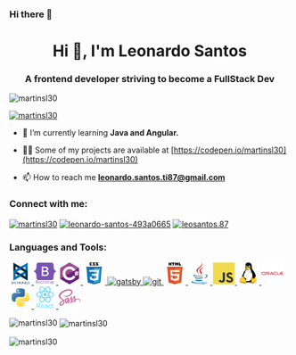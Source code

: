 ### Hi there 👋

<h1 align="center">Hi 👋, I'm Leonardo Santos</h1>
<h3 align="center">A frontend developer striving to become a FullStack Dev</h3>

<p align="left"> <img src="https://komarev.com/ghpvc/?username=martinsl30&label=Profile%20views&color=0e75b6&style=flat" alt="martinsl30" /> </p>

<p align="left"> <a href="https://github.com/ryo-ma/github-profile-trophy"><img src="https://github-profile-trophy.vercel.app/?username=martinsl30" alt="martinsl30" /></a> </p>

- 🌱 I’m currently learning **Java and Angular.**

- 👨‍💻 Some of my projects are available at [https://codepen.io/martinsl30](https://codepen.io/martinsl30)

- 📫 How to reach me **leonardo.santos.ti87@gmail.com**

<h3 align="left">Connect with me:</h3>
<p align="left">
<a href="https://codepen.io/martinsl30" target="blank"><img align="center" src="https://cdn.jsdelivr.net/npm/simple-icons@3.0.1/icons/codepen.svg" alt="martinsl30" height="30" width="40" /></a>
<a href="https://linkedin.com/in/leonardo-santos-493a0665" target="blank"><img align="center" src="https://cdn.jsdelivr.net/npm/simple-icons@3.0.1/icons/linkedin.svg" alt="leonardo-santos-493a0665" height="30" width="40" /></a>
<a href="https://instagram.com/leosantos.87" target="blank"><img align="center" src="https://cdn.jsdelivr.net/npm/simple-icons@3.0.1/icons/instagram.svg" alt="leosantos.87" height="30" width="40" /></a>
</p>

<h3 align="left">Languages and Tools:</h3>
<p align="left"> <a href="https://backbonejs.org" target="_blank"> <img src="https://raw.githubusercontent.com/devicons/devicon/master/icons/backbonejs/backbonejs-original-wordmark.svg" alt="backbonejs" width="40" height="40"/> </a> <a href="https://getbootstrap.com" target="_blank"> <img src="https://raw.githubusercontent.com/devicons/devicon/master/icons/bootstrap/bootstrap-plain-wordmark.svg" alt="bootstrap" width="40" height="40"/> </a> <a href="https://www.w3schools.com/cs/" target="_blank"> <img src="https://raw.githubusercontent.com/devicons/devicon/master/icons/csharp/csharp-original.svg" alt="csharp" width="40" height="40"/> </a> <a href="https://www.w3schools.com/css/" target="_blank"> <img src="https://raw.githubusercontent.com/devicons/devicon/master/icons/css3/css3-original-wordmark.svg" alt="css3" width="40" height="40"/> </a> <a href="https://www.gatsbyjs.com/" target="_blank"> <img src="https://www.vectorlogo.zone/logos/gatsbyjs/gatsbyjs-icon.svg" alt="gatsby" width="40" height="40"/> </a> <a href="https://git-scm.com/" target="_blank"> <img src="https://www.vectorlogo.zone/logos/git-scm/git-scm-icon.svg" alt="git" width="40" height="40"/> </a> <a href="https://www.w3.org/html/" target="_blank"> <img src="https://raw.githubusercontent.com/devicons/devicon/master/icons/html5/html5-original-wordmark.svg" alt="html5" width="40" height="40"/> </a> <a href="https://www.java.com" target="_blank"> <img src="https://raw.githubusercontent.com/devicons/devicon/master/icons/java/java-original.svg" alt="java" width="40" height="40"/> </a> <a href="https://developer.mozilla.org/en-US/docs/Web/JavaScript" target="_blank"> <img src="https://raw.githubusercontent.com/devicons/devicon/master/icons/javascript/javascript-original.svg" alt="javascript" width="40" height="40"/> </a> <a href="https://www.linux.org/" target="_blank"> <img src="https://raw.githubusercontent.com/devicons/devicon/master/icons/linux/linux-original.svg" alt="linux" width="40" height="40"/> </a> <a href="https://www.oracle.com/" target="_blank"> <img src="https://raw.githubusercontent.com/devicons/devicon/master/icons/oracle/oracle-original.svg" alt="oracle" width="40" height="40"/> </a> <a href="https://www.python.org" target="_blank"> <img src="https://raw.githubusercontent.com/devicons/devicon/master/icons/python/python-original.svg" alt="python" width="40" height="40"/> </a> <a href="https://reactjs.org/" target="_blank"> <img src="https://raw.githubusercontent.com/devicons/devicon/master/icons/react/react-original-wordmark.svg" alt="react" width="40" height="40"/> </a> <a href="https://sass-lang.com" target="_blank"> <img src="https://raw.githubusercontent.com/devicons/devicon/master/icons/sass/sass-original.svg" alt="sass" width="40" height="40"/> </a> </p>

<p><img align="left" src="https://github-readme-stats.vercel.app/api/top-langs?username=martinsl30&show_icons=true&locale=en&layout=compact" alt="martinsl30" /></p>

<p>&nbsp;<img align="center" src="https://github-readme-stats.vercel.app/api?username=martinsl30&show_icons=true&locale=en" alt="martinsl30" /></p>

<p><img align="center" src="https://github-readme-streak-stats.herokuapp.com/?user=martinsl30&" alt="martinsl30" /></p>
